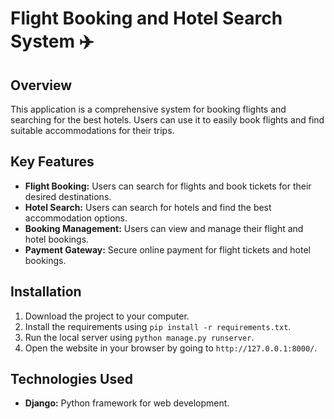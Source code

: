 # Flight Booking and Hotel Search System ✈️

## Overview
This application is a comprehensive system for booking flights and searching for the best hotels. Users can use it to easily book flights and find suitable accommodations for their trips.

## Key Features
- **Flight Booking:** Users can search for flights and book tickets for their desired destinations.
- **Hotel Search:** Users can search for hotels and find the best accommodation options.
- **Booking Management:** Users can view and manage their flight and hotel bookings.
- **Payment Gateway:** Secure online payment for flight tickets and hotel bookings.

## Installation
1. Download the project to your computer.
2. Install the requirements using `pip install -r requirements.txt`.
3. Run the local server using `python manage.py runserver`.
4. Open the website in your browser by going to `http://127.0.0.1:8000/`.

## Technologies Used
- **Django:** Python framework for web development.



